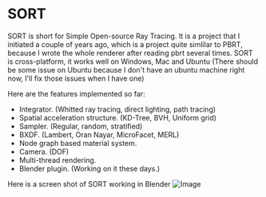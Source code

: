 # SORT

SORT is short for Simple Open-source Ray Tracing. It is a project that I initiated a couple of years ago, which is a project quite simlilar to PBRT, because I wrote the whole renderer after reading pbrt several times.
SORT is cross-platform, it works well on Windows, Mac and Ubuntu (There should be some issue on Ubuntu because I don't have an ubuntu machine right now, I'll fix those issues when I have one)

Here are the features implemented so far:
  - Integrator. (Whitted ray tracing, direct lighting, path tracing)
  - Spatial acceleration structure. (KD-Tree, BVH, Uniform grid)
  - Sampler. (Regular, random, stratified)
  - BXDF. (Lambert, Oran Nayar, MicroFacet, MERL)
  - Node graph based material system.
  - Camera. (DOF)
  - Multi-thread rendering.
  - Blender plugin. (Working on it these days.)

Here is a screen shot of SORT working in Blender
![Image](https://agraphicsguy.files.wordpress.com/2015/09/ss.png)
